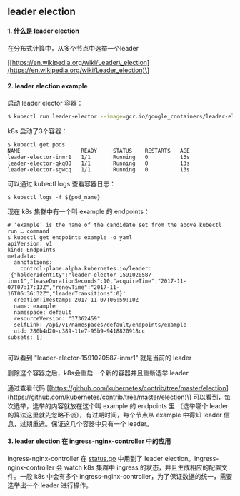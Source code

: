## leader election

#### 1. 什么是 leader election

在分布式计算中，从多个节点中选举一个leader

\[[https://en.wikipedia.org/wiki/Leader\_election](https://en.wikipedia.org/wiki/Leader_election)\]

#### 2. leader election example

启动 leader elector 容器：

```bash
$ kubectl run leader-elector --image=gcr.io/google_containers/leader-elector:0.5 --replicas=3 -- --election=example​
```

k8s 启动了3个容器：

```
$ kubectl get pods
NAME                   READY     STATUS    RESTARTS   AGE
leader-elector-inmr1   1/1       Running   0          13s
leader-elector-qkq00   1/1       Running   0          13s
leader-elector-sgwcq   1/1       Running   0          13s
```

可以通过 kubectl logs 查看容器日志：

```
$ kubectl logs -f ${pod_name}
```

现在 k8s 集群中有一个叫 example 的 endpoints：

```
# ‘example’ is the name of the candidate set from the above kubectl run … command
$ kubectl get endpoints example -o yaml
apiVersion: v1
kind: Endpoints
metadata:
  annotations:
    control-plane.alpha.kubernetes.io/leader: '{"holderIdentity":"leader-elector-1591020587-inmr1","leaseDurationSeconds":10,"acquireTime":"2017-11-07T07:17:13Z","renewTime":"2017-11-16T06:36:32Z","leaderTransitions":0}'
  creationTimestamp: 2017-11-07T06:59:10Z
  name: example
  namespace: default
  resourceVersion: "37362459"
  selfLink: /api/v1/namespaces/default/endpoints/example
  uid: 280b4d20-c389-11e7-95b9-9418820918cc
subsets: []
​
```

可以看到 "leader-elector-1591020587-inmr1" 就是当前的 leader

删除这个容器之后，k8s会重启一个新的容器并且重新选举 leader

通过查看代码 \[[https://github.com/kubernetes/contrib/tree/master/election](https://github.com/kubernetes/contrib/tree/master/election)\] 可以看到，每次选举，选举的内容就放在这个叫 example 的 endpoints 里 （选举哪个 leader 的算法这里就先忽略不谈），有过期时间，每个节点从 example 中得知 leader 信息，过期重选。保证这几个容器中只有一个 leader。

#### 3. leader election 在 ingress-nginx-controller 中的应用

ingress-nginx-controller 在 [status.go](https://github.com/kubernetes/ingress-nginx/blob/nginx-0.9.0-beta.17/pkg/ingress/status/status.go) 中用到了 leader election。ingress-nginx-controller 会 watch k8s 集群中 ingress 的状态，并且生成相应的配置文件。一般 k8s 中会有多个 ingress-nginx-controller，为了保证数据的统一，需要选举出一个 leader 进行操作。

